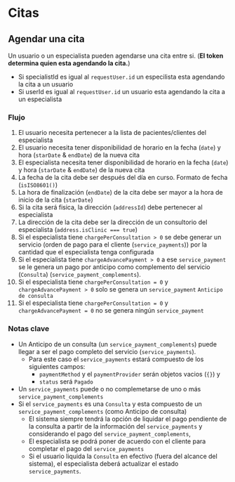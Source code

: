 # Citas

## Agendar una cita

Un usuario o un especialista pueden agendarse una cita entre si. (**El token determina quien esta agendando la cita.**)

- Si specialistId es igual al `requestUser.id` un especilista esta agendando la cita a un usuario
- Si userId es igual al `requestUser.id` un usuario esta agendando la cita a un especialista

### Flujo

1. El usuario necesita pertenecer a la lista de pacientes/clientes del especialista
2. El usuario necesita tener disponibilidad de horario en la fecha (`date`) y hora (`starDate` & `endDate`) de la nueva cita
3. El especialista necesita tener disponibilidad de horario en la fecha (`date`) y hora (`starDate` & `endDate`) de la nueva cita
4. La fecha de la cita debe ser después del día en curso. Formato de fecha (`isISO8601()`)
5. La hora de finalización (`endDate`) de la cita debe ser mayor a la hora de inicio de la cita (`starDate`)
6. Si la cita será fisica, la dirección (`addressId`) debe pertenecer al especialista
7. La dirección de la cita debe ser la dirección de un consultorio del especialista (`address.isClinic === true`)
8. Si el especialista tiene `chargePerConsultation > 0` se debe generar un servicio (orden de pago para el cliente (`service_payments`)) por la cantidad que el especialista tenga configurada
9. Si el especialista tiene `chargeAdvancePayment > 0` a ese `service_payment` se le genera un pago por anticipo como complemento del servicio (`Consulta`) (`service_payment_complements`).
10. Si el especialista tiene `chargePerConsultation = 0` y `chargeAdvancePayment > 0` solo se genera un `service_payment` `Anticipo de consulta`
11. Si el especialista tiene `chargePerConsultation = 0` y `chargeAdvancePayment = 0` no se genera ningún `service_payment`

### Notas clave

- Un Anticipo de un consulta (un `service_payment_complements`) puede llegar a ser el pago completo del servicio (`service_payments`).
  - Para este caso el `service_payments` estará compuesto de los siguientes campos:
    - `paymentMethod` y el `paymentProvider` serán objetos vacios (`{}`) y
    - `status` será `Pagado`
- Un `service_payments` puede o no complemetarse de uno o más `service_payment_complements`
- Si el `service_payments` es una `Consulta` y esta compuesto de un `service_payment_complements` (como Anticipo de consulta)
  - El sistema siempre tendrá la opción de liquidar el pago pendiente de la consulta a partir de la información del `service_payments` y considerando el pago del `service_payment_complements`,
  - El especialista se podrá poner de acuerdo con el cliente para completar el pago del `service_payments`
  - Si el usuario liquida la `Consulta` en efectivo (fuera del alcance del sistema), el especialista deberá actualizar el estado `service_payments`.

